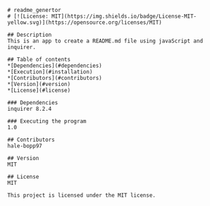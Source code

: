 
    
    # readme_genertor
    # [![License: MIT](https://img.shields.io/badge/License-MIT-yellow.svg)](https://opensource.org/licenses/MIT)

    ## Description
    This is an app to create a README.md file using javaScript and inquirer.

    ## Table of contents
    *[Dependencies](#dependencies)
    *[Execution](#installation)
    *[Contributors](#contributors)
    *[Version](#version)
    *[License](#license)

    ### Dependencies
    inquirer 8.2.4

    ### Executing the program
    1.0

    ## Contributors
    hale-bopp97
    
    ## Version
    MIT
    
    ## License
    MIT
    
    This project is licensed under the MIT license.